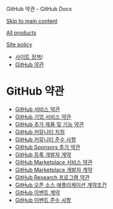GitHub 약관 - GitHub Docs

[Skip to main content](#main-content)

[All products](/ko)

[Site policy](/site-policy)

* [사이트 정책](/ko/site-policy)/
* [GitHub 약관](/ko/site-policy/github-terms)

GitHub 약관
==========

* [GitHub 서비스 약관](/ko/site-policy/github-terms/github-terms-of-service)
* [GitHub 기업 서비스 약관](/ko/site-policy/github-terms/github-corporate-terms-of-service)
* [GitHub 추가 제품 및 기능 약관](/ko/site-policy/github-terms/github-terms-for-additional-products-and-features)
* [GitHub 커뮤니티 지침](/ko/site-policy/github-terms/github-community-guidelines)
* [GitHub 커뮤니티 준수 사항](/ko/site-policy/github-terms/github-community-code-of-conduct)
* [GitHub Sponsors 추가 약관](/ko/site-policy/github-terms/github-sponsors-additional-terms)
* [GitHub 등록 개발자 계약](/ko/site-policy/github-terms/github-registered-developer-agreement)
* [GitHub Marketplace 서비스 약관](/ko/site-policy/github-terms/github-marketplace-terms-of-service)
* [GitHub Marketplace 개발자 계약](/ko/site-policy/github-terms/github-marketplace-developer-agreement)
* [GitHub Research 프로그램 약관](/ko/site-policy/github-terms/github-research-program-terms)
* [GitHub 오픈 소스 애플리케이션 계약조건](/ko/site-policy/github-terms/github-open-source-applications-terms-and-conditions)
* [GitHub 이벤트 계약](/ko/site-policy/github-terms/github-event-terms)
* [GitHub 이벤트 준수 사항](/ko/site-policy/github-terms/github-event-code-of-conduct)
